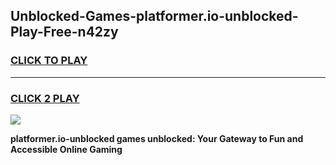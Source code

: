 
## Unblocked-Games-platformer.io-unblocked-Play-Free-n42zy
<h3>
<a href="https://premium76.site?title=platformer.io-unblocked&ref=18A1">CLICK TO PLAY</a></h3>
<hr>

<h3>
<a href="https://premium76.site?title=platformer.io-unblocked&ref=18A1">CLICK 2 PLAY</a>
  
</h3>

<a href="https://premium76.site?title=platformer.io-unblocked&ref=18A1"><img src="https://clearcache.store/games.png"></a>


**platformer.io-unblocked games unblocked: Your Gateway to Fun and Accessible Online Gaming**
